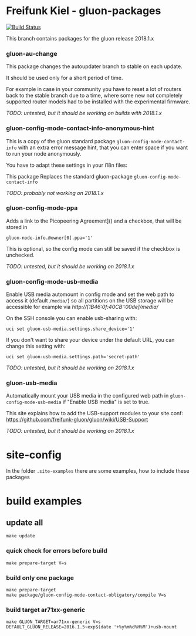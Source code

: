 Freifunk Kiel - gluon-packages
==============================

[![Build Status](https://travis-ci.org/freifunk-kiel/ffki-packages.svg?branch=2018.1.x)](https://travis-ci.org/freifunk-kiel/ffki-packages)

This branch contains packages for the gluon release 2018.1.x

### gluon-au-change

This package changes the autoupdater branch to stable on each update.

It should be used only for a short period of time.

For example in case in your community you have to reset a lot of routers
back to the stable branch due to a time, where some new not completely supported
router models had to be installed with the experimental firmware.

*TODO: untested, but it should be working on builds with 2018.1.x*

### gluon-config-mode-contact-info-anonymous-hint
This is a copy of the gluon standard package `gluon-config-mode-contact-info`
with an extra error message hint, that you can enter space if you want to run
your node anonymously.

You have to adapt these settings in your i18n files:

This package Replaces the standard gluon-package `gluon-config-mode-contact-info`

*TODO: probably not working on 2018.1.x*

### gluon-config-mode-ppa

Adds a link to the Picopeering Agreement]() and a checkbox, that will be stored in

    gluon-node-info.@owner[0].ppa='1'

This is optional, so the config mode can still be saved if the checkbox is unchecked.

*TODO: untested, but it should be working on 2018.1.x*

### gluon-config-mode-usb-media

Enable USB media automount in config mode and set the web path to access it
(default `/media/`) so all partitions on the USB storage will be accessible for
example via _http://\[1B46:0f:40CB::00de]/media/_

On the SSH console you can enable usb-sharing with:

    uci set gluon-usb-media.settings.share_device='1'

If you don't want to share your device under the default URL, you can change this setting with:

    uci set gluon-usb-media.settings.path='secret-path'

*TODO: untested, but it should be working on 2018.1.x*

### gluon-usb-media

Automatically mount your USB media in the configured web path
in `gluon-config-mode-usb-media` if "Enable USB media" is set to true.

This site explains how to add the USB-support modules to your site.conf:
https://github.com/freifunk-gluon/gluon/wiki/USB-Support

*TODO: untested, but it should be working on 2018.1.x*

# site-config

In the folder `.site-examples` there are some examples, how to include these packages

# build examples

## update all

    make update

### quick check for errors before build

    make prepare-target V=s

### build only one package

    make prepare-target
    make package/gluon-config-mode-contact-obligatory/compile V=s

### build target ar71xx-generic

    make GLUON_TARGET=ar71xx-generic V=s DEFAULT_GLUON_RELEASE=2016.1.5~exp$(date '+%y%m%d%H%M')+usb-mount          
